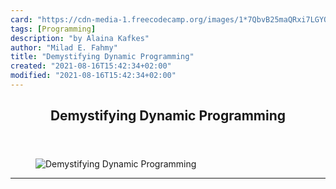 ```yaml
---
card: "https://cdn-media-1.freecodecamp.org/images/1*7QbvB25maQRxi7LGYOAfYw.png"
tags: [Programming]
description: "by Alaina Kafkes"
author: "Milad E. Fahmy"
title: "Demystifying Dynamic Programming"
created: "2021-08-16T15:42:34+02:00"
modified: "2021-08-16T15:42:34+02:00"
---
```

<div class="site-wrapper">
<main id="site-main" class="site-main outer">
<div class="inner">
<article class="post-full post tag-programming tag-dynamic-programming tag-computer-science tag-python tag-technology ">
<header class="post-full-header">
<h1 class="post-full-title">Demystifying Dynamic Programming</h1>
</header>
<figure class="post-full-image">
<picture>
<source media="(max-width: 700px)" sizes="1px" srcset="data:image/gif;base64,R0lGODlhAQABAIAAAAAAAP///yH5BAEAAAAALAAAAAABAAEAAAIBRAA7 1w">
<source media="(min-width: 701px)" sizes="(max-width: 800px) 400px,
(max-width: 1170px) 700px,
1400px" srcset="https://cdn-media-1.freecodecamp.org/images/1*7QbvB25maQRxi7LGYOAfYw.png 300w,
https://cdn-media-1.freecodecamp.org/images/1*7QbvB25maQRxi7LGYOAfYw.png 600w,
https://cdn-media-1.freecodecamp.org/images/1*7QbvB25maQRxi7LGYOAfYw.png 1000w,
https://cdn-media-1.freecodecamp.org/images/1*7QbvB25maQRxi7LGYOAfYw.png 2000w">
<img onerror="this.style.display='none'" src="https://cdn-media-1.freecodecamp.org/images/1*7QbvB25maQRxi7LGYOAfYw.png" alt="Demystifying Dynamic Programming">
</picture>
</figure>
<section class="post-full-content">
<div class="post-content medium-migrated-article">
</div>
<hr>
</section>
</article>
</div>
</main>
</div>
<!-- Google Tag Manager (noscript) -->
<!-- End Google Tag Manager (noscript) -->
